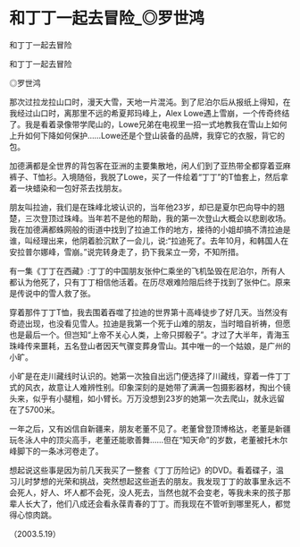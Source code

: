 # 和丁丁一起去冒险_◎罗世鸿

和丁丁一起去冒险

和丁丁一起去冒险

◎罗世鸿

那次过拉龙拉山口时，漫天大雪，天地一片混沌。到了尼泊尔后从报纸上得知，在我经过山口时，离那里不远的希夏邦玛峰上，Alex Lowe遇上雪崩，一个传奇终结了。我是看着录像带学爬山的，Lowe兄弟在电视里一招一式地教我在雪山上如何上升如何下降如何保护……Lowe还是个登山装备的品牌，我穿它的衣服，背它的包。

加德满都是全世界的背包客在亚洲的主要集散地，闲人们到了亚热带全都穿着亚麻裤子、T恤衫。入境随俗，我脱了Lowe，买了一件绘着“丁丁”的T恤套上，然后拿着一块蜡染和一包好茶去找朋友。

朋友叫拉迪，我们是在珠峰北坡认识的，当年他23岁，却已是夏尔巴向导中的翘楚，三次登顶过珠峰。当年若不是他的帮助，我的第一次登山大概会以悲剧收场。我在加德满都蛛网般的街道中找到了拉迪工作的地方，接待的小姐却搞不清拉迪是谁，叫经理出来，他阴着脸沉默了一会儿，说:“拉迪死了。去年10月，和韩国人在安拉普尔娜峰，雪崩。”说完转身走了，扔下我呆立一旁，不知所措。

有一集《丁丁在西藏》:丁丁的中国朋友张仲仁乘坐的飞机坠毁在尼泊尔，所有人都认为他死了，只有丁丁相信他活着。在历尽艰难险阻后终于找到了张仲仁。原来是传说中的雪人救了张。

穿着那件丁丁T恤，我去围着吞噬了拉迪的世界第十高峰徒步了好几天。当然没有奇迹出现，也没看见雪人。拉迪是我第一个死于山难的朋友，当时暗自祈祷，但愿也是最后一个。但岂知“上帝不关心人类，上帝只掷骰子”。才过了大半年，青海玉珠峰传来噩耗，五名登山者因天气骤变葬身雪山。其中唯一的一个姑娘，是广州的小旷。

小旷是在走川藏线时认识的。她第一次独自出远门便选择了川藏线，穿着一件丁丁式的风衣，故意让人难辨性别。印象深刻的是她带了满满一包摄影器材，掏出个镜头来，似乎有小腿粗，如小臂长。万万没想到23岁的她第一次去爬山，就永远留在了5700米。

一年之后，又有凶信自新疆来，朋友老董不见了。老董曾登顶博格达，老董是新疆玩冬泳人中的顶尖高手，老董还能歌善舞……但在“知天命”的岁数，老董被托木尔峰脚下的一条冰河卷走了。

想起说这些事是因为前几天我买了一整套《丁丁历险记》的DVD。看着碟子，温习儿时梦想的光荣和挑战，突然想起这些逝去的朋友。我发现丁丁的故事里永远不会死人，好人、坏人都不会死，没人死去，当然也就不会变老，等我未来的孩子那辈人长大了，他们八成还会看永葆青春的丁丁。而我现在不管听到哪里死人，都觉得心惊肉跳。

（2003.5.19）